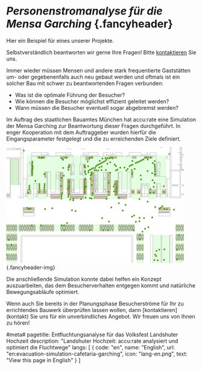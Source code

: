 # *Personenstromanalyse für die Mensa Garching* {.fancyheader}

Hier ein Beispiel für eines unserer Projekte.

Selbstverständlich beantworten wir gerne Ihre Fragen!
Bitte [kontaktieren](kontakt) Sie uns.

Immer wieder müssen Mensen und andere stark frequentierte Gaststätten um- oder gegebenenfalls auch neu gebaut werden und oftmals ist ein solcher Bau mit schwer zu beantwortenden Fragen verbunden:

- Was ist die optimale Führung der Besucher?
- Wie können die Besucher möglichst effizient geleitet werden?
- Wann müssen die Besucher eventuell sogar abgebremst werden?

Im Auftrag des staatlichen Bauamtes München hat accu:rate eine Simulation der Mensa Garching zur Beantwortung dieser Fragen durchgeführt. In enger Kooperation mit dem Auftraggeber wurden hierfür die Eingangsparameter festgelegt und die zu erreichenden Ziele definiert. 

![](/img/referenzen/OG.png) {.fancyheader-img}

Die anschließende Simulation konnte dabei helfen ein Konzept auszuarbeiten, das dem Besucherverhalten entgegen kommt und natürliche Bewegungsabläufe optimiert.

Wenn auch Sie bereits in der Planungsphase Besucherströme für Ihr zu errichtendes Bauwerk überprüfen lassen wollen, dann [kontaktieren] (kontakt) Sie uns für ein unverbindliches Angebot. Wir freuen uns von Ihnen zu hören!

#meta#
pagetitle: Entfluchtungsanalyse für das Volksfest Landshuter Hochzeit
description: "Landshuter Hochzeit: accu:rate analysiert und optimiert die Fluchtwege"
langs: [
    { code: "en", name: "English", url: "en:evacuation-simulation-cafetaria-garching", icon: "lang-en.png", text: "View this page in English" }
]

